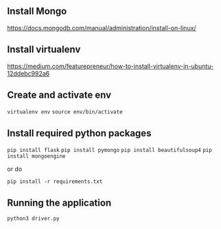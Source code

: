 ## Install Mongo
https://docs.mongodb.com/manual/administration/install-on-linux/

## Install virtualenv
https://medium.com/featurepreneur/how-to-install-virtualenv-in-ubuntu-12ddebc992a6

## Create and activate env
`virtualenv env`
`source env/bin/activate`

## Install required python packages
`pip install flask`
`pip install pymongo`
`pip install beautifulsoup4`
`pip install mongoengine`

or do

`pip install -r requirements.txt`

## Running the application
`python3 driver.py`
